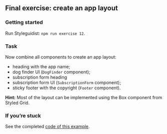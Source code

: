 ## Final exercise: create an app layout

### Getting started

Run Styleguidist: `npm run exercise 12`.

### Task

Now combine all components to create an app layout:

* heading with the app name;
* dog finder UI (`DogFinder` component);
* subscription form heading
* subscription form UI (`SubscriptionForm` component);
* sticky footer with the copyright (`Footer` component).

**Hint:** Most of the layout can be implemented using the Box component from Styled Grid.

### If you’re stuck

See the completed [code of this example](../../components/app/Layout.js).
